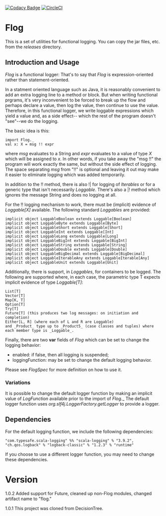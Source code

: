 [![Codacy Badge](https://api.codacy.com/project/badge/Grade/2d89f95b27b246e3bd1c3c116ff24004)](https://www.codacy.com/app/scalaprof/Flog?utm_source=github.com&amp;utm_medium=referral&amp;utm_content=rchillyard/Flog&amp;utm_campaign=Badge_Grade)
[![CircleCI](https://circleci.com/gh/rchillyard/Flog.svg?style=svg)](https://circleci.com/gh/rchillyard/Flog)

# Flog
This is a set of utilities for functional logging.
You can copy the jar files, etc. from the _releases_ directory.

## Introduction and Usage
_Flog_ is a functional logger:
That's to say that _Flog_ is expression-oriented rather than statement-oriented.

In a statment oriented language such as Java, it is reasonably convenient to add an extra logging line to a method or
block.
But when writing functional prgrams, it's very inconvenient to be forced to break up the flow and perhaps declare
a value, then log the value, then continue to use the value.
Therefore, in this functional logger, we write loggable expressions which yield a value and, as a side effect--
which the rest of the program doesn't "see"--we do the logging.

The basic idea is this:

    import Flog._
    val x: X = msg !! expr

where _msg_ evaluates to a String and _expr_ evaluates to a value of type _X_ which will be assigned to _x_.
In other words, if you take away the "msg !!" the program will work exactly the same, but without the side effect of
logging.
The space separating _msg_ from "!!" is optional and leaving it out may make it easier to eliminate logging which
was added temporarily.

In addition to the !! method,
there is also !| for logging of _Iterables_ or for a generic type that
isn't necessarily _Loggable_.
There's also a |! method which ignores the message String and does no logging at all.

For the !! logging mechanism to work, there must be (implicit) evidence of _Loggable[X]_ available.
The following standard _Loggables_ are provided:

    implicit object LoggableBoolean extends Loggable[Boolean]
    implicit object LoggableByte extends Loggable[Byte]
    implicit object LoggableShort extends Loggable[Short]
    implicit object LoggableInt extends Loggable[Int]
    implicit object LoggableLong extends Loggable[Long]
    implicit object LoggableBigInt extends Loggable[BigInt]
    implicit object LoggableString extends Loggable[String]
    implicit object LoggableDouble extends Loggable[Double]
    implicit object LoggableBigDecimal extends Loggable[BigDecimal]
    implicit object LoggableIterableAny extends LoggableIterable[Any]
    implicit object LoggableUnit extends Loggable[Unit]

Additionally, there is support, in _Loggables_, for containers to be logged.
The following are supported where, in each case, the parametric type T expects implicit evidence of type _Loggable[T]_:

    List[T]
    Vector[T]
    Map[K, T]
    Option[T]
    Try[T]
    Future[T] (this produces two log messages: on initiation and completion)
    Either[L, R] (where each of L and R are Loggable)
    and _Product_ type up to _Product5_ (case classes and tuples) where each member type is _Loggable_.

Finally, there are two **var** fields of _Flog_ which can be set to change
the logging behavior:
* enabled: if false, then all logging is suspended;
* loggingFunction: may be set to change the default logging behavior.

Please see _FlogSpec_ for more definition on how to use it.

### Variations
It is possible to change the default logger function by making an implicit value of _LogFunction_ available
prior to the import of _Flog.__
The default logger function uses _org.slf4j.LoggerFactory.getLogger_ to provide a logger.

## Dependencies
For the default logging function, we include the following dependencies:

    "com.typesafe.scala-logging" %% "scala-logging" % "3.9.2",
    "ch.qos.logback" % "logback-classic" % "1.2.3" % "runtime"

If you choose to use a different logger function, you may need to change these dependencies.

# Version
1.0.2 Added support for Future, cleaned up non-Flog modules, changed
artifact name to "flog."

1.0.1 This project was cloned from DecisionTree.
